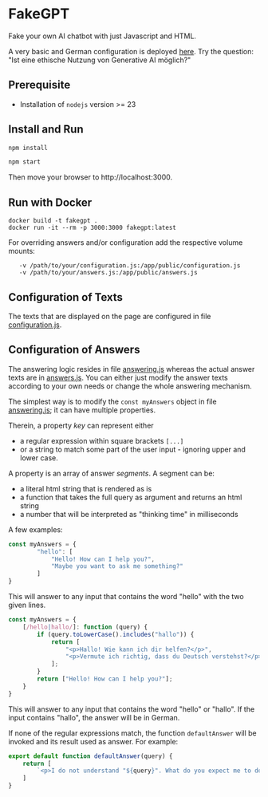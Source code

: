 # FakeGPT

Fake your own AI chatbot with just Javascript and HTML. 

A very basic and German configuration is deployed [here](https://fakegpt.johanneslink.net/).
Try the question: "Ist eine ethische Nutzung von Generative AI möglich?"


## Prerequisite

- Installation of `nodejs` version >= 23

## Install and Run

```bash
npm install
```

```bash
npm start
```

Then move your browser to  http://localhost:3000.

## Run with Docker

```shell
docker build -t fakegpt .
docker run -it --rm -p 3000:3000 fakegpt:latest
```
   
For overriding answers and/or configuration add the respective volume mounts:

```shell
   -v /path/to/your/configuration.js:/app/public/configuration.js
   -v /path/to/your/answers.js:/app/public/answers.js
```

## Configuration of Texts

The texts that are displayed on the page are configured in 
file [configuration.js](./public/configuration.js).


## Configuration of Answers

The answering logic resides in file [answering.js](./public/answering.js)
whereas the actual answer texts are in [answers.js](./public/answers.js). 
You can either just modify the answer texts according to your own needs 
or change the whole answering mechanism.

The simplest way is to modify the `const myAnswers` object in file [answering.js](./public/answering.js);
it can have multiple properties.

Therein, a property _key_ can represent either 
- a regular expression within square brackets `[...]` 
- or a string to match some part of the user input - ignoring upper and lower case.

A property is an array of answer _segments_. A segment can be:
- a literal html string that is rendered as is
- a function that takes the full query as argument and returns an html string
- a number that will be interpreted as "thinking time" in milliseconds

A few examples:

```javascript
const myAnswers = {
        "hello": [
            "Hello! How can I help you?",
            "Maybe you want to ask me something?"
        ]
}
```

This will answer to any input that contains the word "hello" with the two given lines.

```javascript
const myAnswers = {
    [/hello|hallo/]: function (query) {
        if (query.toLowerCase().includes("hallo")) {
            return [
                "<p>Hallo! Wie kann ich dir helfen?</p>",
                "<p>Vermute ich richtig, dass du Deutsch verstehst?</p>"
            ];
        }
        return ["Hello! How can I help you?"];
    }
}
```

This will answer to any input that contains the word "hello" or "hallo". 
If the input contains "hallo", the answer will be in German.

If none of the regular expressions match, the function `defaultAnswer` will be invoked
and its result used as answer. For example:

```javascript
export default function defaultAnswer(query) {
    return [
        `<p>I do not understand "${query}". What do you expect me to do?</p>`
    ]
}
```
